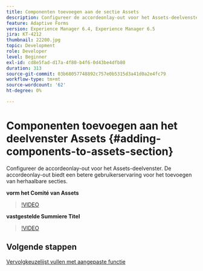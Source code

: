 ```yaml
---
title: Componenten toevoegen aan de sectie Assets
description: Configureer de accordeonlay-out voor het Assets-deelvenster. De accordeonlay-out biedt een betere gebruikerservaring voor het toevoegen van herhaalbare secties.
feature: Adaptive Forms
version: Experience Manager 6.4, Experience Manager 6.5
jira: KT-4212
thumbnail: 22200.jpg
topic: Development
role: Developer
level: Beginner
exl-id: cd8e5fad-d17a-4f80-b4f6-0d43be4dfb80
duration: 313
source-git-commit: 03b68057748892c757e0b5315d3a41d0a2e4fc79
workflow-type: tm+mt
source-wordcount: '62'
ht-degree: 0%

---
```


# Componenten toevoegen aan het deelvenster Assets {#adding-components-to-assets-section}

Configureer de accordeonlay-out voor het Assets-deelvenster. De accordeonlay-out biedt een betere gebruikerservaring voor het toevoegen van herhaalbare secties.

**vorm het Comité van Assets**

>[!VIDEO](https://video.tv.adobe.com/v/22200?quality=12&learn=on)

**vastgestelde Summiere Titel**
>[!VIDEO](https://video.tv.adobe.com/v/28387?quality=12&learn=on)

## Volgende stappen

[Vervolgkeuzelijst vullen met aangepaste functie](./using-custom-functions-and-code-editor.md)
